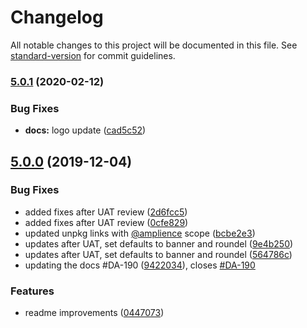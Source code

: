 # Changelog

All notable changes to this project will be documented in this file. See [standard-version](https://github.com/conventional-changelog/standard-version) for commit guidelines.

### [5.0.1](https://github.com/amplience/dynamic-content-accelerators/compare/v5.0.0...v5.0.1) (2020-02-12)


### Bug Fixes

* **docs:** logo update ([cad5c52](https://github.com/amplience/dynamic-content-accelerators/commit/cad5c52))



## [5.0.0](https://github.com/amplience/dynamic-content-accelerators/compare/v4.0.0...v5.0.0) (2019-12-04)


### Bug Fixes

* added fixes after UAT review ([2d6fcc5](https://github.com/amplience/dynamic-content-accelerators/commit/2d6fcc5))
* added fixes after UAT review ([0cfe829](https://github.com/amplience/dynamic-content-accelerators/commit/0cfe829))
* updated unpkg links with [@amplience](https://github.com/amplience) scope ([bcbe2e3](https://github.com/amplience/dynamic-content-accelerators/commit/bcbe2e3))
* updates after UAT, set defaults to banner and roundel ([9e4b250](https://github.com/amplience/dynamic-content-accelerators/commit/9e4b250))
* updates after UAT, set defaults to banner and roundel ([564786c](https://github.com/amplience/dynamic-content-accelerators/commit/564786c))
* updating the docs #DA-190 ([9422034](https://github.com/amplience/dynamic-content-accelerators/commit/9422034)), closes [#DA-190](https://github.com/amplience/dynamic-content-accelerators/issues/DA-190)


### Features

* readme improvements ([0447073](https://github.com/amplience/dynamic-content-accelerators/commit/0447073))
